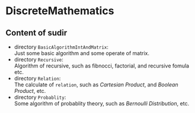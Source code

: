# DiscreteMathematics

## Content of sudir
* directory `BasicAlgorithmIntAndMatrix`:</br>
Just some basic algorithm and some operate of matrix.
* directory `Recursive`:</br>
Algorithm of recursive, such as fibnocci, factorial, and recursive fomula etc.
* directory `Relation`:</br>
The calculate of `relation`, such as <cite>Cartesian Product</cite>, and <cite>Boolean Product</cite>, etc.
* directory `Probablity`:</br>
Some algorithm of probablity theory, such as <cite>Bernoulli Distribution</cite>, etc.

